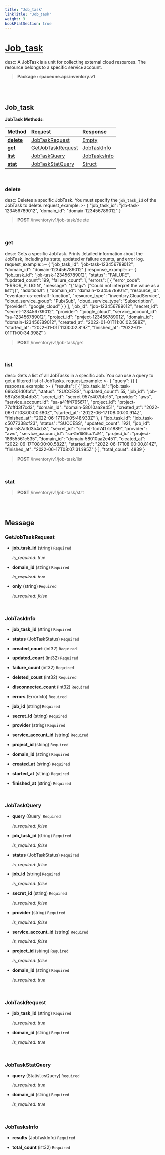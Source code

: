```yaml
---
title: "Job_task"
linkTitle: "Job_task"
weight: 3
bookFlatSection: true
---
```

# [Job_task](#Job_task)
desc: A JobTask is a unit for collecting external cloud resources. The resource belongs to a specific service account.


>  **Package : spaceone.api.inventory.v1**

<br>
<br>

## Job_task





**JobTask Methods:**


| Method | Request | Response |
| :----- | :-------- | :-------- |
| [**delete**](./JobTask#delete) | [JobTaskRequest](JobTask#jobtaskrequest) | [Empty](./JobTask#empty) |
| [**get**](./JobTask#get) | [GetJobTaskRequest](JobTask#getjobtaskrequest) | [JobTaskInfo](./JobTask#jobtaskinfo) |
| [**list**](./JobTask#list) | [JobTaskQuery](JobTask#jobtaskquery) | [JobTasksInfo](./JobTask#jobtasksinfo) |
| [**stat**](./JobTask#stat) | [JobTaskStatQuery](JobTask#jobtaskstatquery) | [Struct](./JobTask#struct) |



    
<br>

### delete

desc: Deletes a specific JobTask. You must specify the `job_task_id` of the JobTask to delete.
request_example: >-
{
"job_task_id": "job-task-123456789012",
"domain_id": "domain-123456789012"
}



> **POST** /inventory/v1/job-task/delete
>






    
<br>

### get

desc: Gets a specific JobTask. Prints detailed information about the JobTask, including its state, updated or failure counts, and error log.
request_example: >-
{
"job_task_id": "job-task-123456789012",
"domain_id": "domain-123456789012"
}
response_example: >-
{
"job_task_id": "job-task-123456789012",
"status": "FAILURE",
"updated_count": 199,
"failure_count": 1,
"errors": [
{
"error_code": "ERROR_PLUGIN",
"message": "{\"tags\": [\"Could not interpret the value as a list\"]}",
"additional": {
"domain_id": "domain-123456789012",
"resource_id": "eventarc-us-central1-function",
"resource_type": "inventory.CloudService",
"cloud_service_group": "Pub/Sub",
"cloud_service_type": "Subscription",
"provider": "google_cloud"
}
}
],
"job_id": "job-123456789012",
"secret_id": "secret-123456789012",
"provider": "google_cloud",
"service_account_id": "sa-123456789012",
"project_id": "project-123456789012",
"domain_id": "domain-123456789012",
"created_at": "2022-01-01T11:00:02.588Z",
"started_at": "2022-01-01T11:00:02.819Z",
"finished_at": "2022-01-01T11:00:34.398Z"
}



> **POST** /inventory/v1/job-task/get
>






    
<br>

### list

desc: Gets a list of all JobTasks in a specific Job. You can use a query to get a filtered list of JobTasks.
request_example: >-
{
"query": {}
}
response_example: >-
{
"results": [
{
"job_task_id": "job_task-69b301d0fbfc",
"status": "SUCCESS",
"updated_count": 55,
"job_id": "job-587a3d3b4db3",
"secret_id": "secret-957e407bfc15",
"provider": "aws",
"service_account_id": "sa-a41ff4765671",
"project_id": "project-77dffd3f7cd3",
"domain_id": "domain-58010aa2e451",
"created_at": "2022-06-17T08:00:00.680Z",
"started_at": "2022-06-17T08:00:00.914Z",
"finished_at": "2022-06-17T08:05:48.933Z"
},
{
"job_task_id": "job_task-c5077338cf23",
"status": "SUCCESS",
"updated_count": 1921,
"job_id": "job-587a3d3b4db3",
"secret_id": "secret-1cd7417c1889",
"provider": "aws",
"service_account_id": "sa-5e186fcc7c91",
"project_id": "project-18655561c535",
"domain_id": "domain-58010aa2e451",
"created_at": "2022-06-17T08:00:00.582Z",
"started_at": "2022-06-17T08:00:00.814Z",
"finished_at": "2022-06-17T08:07:31.995Z"
}
],
"total_count": 4839
}



> **POST** /inventory/v1/job-task/list
>






    
<br>

### stat





> **POST** /inventory/v1/job-task/stat
>






    


<br>
<br>

## Message



### GetJobTaskRequest
* **job_task_id** (string)  `Required` 

  *is_required: true*

    
* **domain_id** (string)  `Required` 

  *is_required: true*

    
* **only** (string)  `Required` 

  *is_required: false*

    <br>

### JobTaskInfo
* **job_task_id** (string)  `Required` 

    
* **status** (JobTaskStatus)  `Required` 

    
* **created_count** (int32)  `Required` 

    
* **updated_count** (int32)  `Required` 

    
* **failure_count** (int32)  `Required` 

    
* **deleted_count** (int32)  `Required` 

    
* **disconnected_count** (int32)  `Required` 

    
* **errors** (ErrorInfo)  `Required` 

    
* **job_id** (string)  `Required` 

    
* **secret_id** (string)  `Required` 

    
* **provider** (string)  `Required` 

    
* **service_account_id** (string)  `Required` 

    
* **project_id** (string)  `Required` 

    
* **domain_id** (string)  `Required` 

    
* **created_at** (string)  `Required` 

    
* **started_at** (string)  `Required` 

    
* **finished_at** (string)  `Required` 

    <br>

### JobTaskQuery
* **query** (Query)  `Required` 

  *is_required: false*

    
* **job_task_id** (string)  `Required` 

  *is_required: false*

    
* **status** (JobTaskStatus)  `Required` 

  *is_required: false*

    
* **job_id** (string)  `Required` 

  *is_required: false*

    
* **secret_id** (string)  `Required` 

  *is_required: false*

    
* **provider** (string)  `Required` 

  *is_required: false*

    
* **service_account_id** (string)  `Required` 

  *is_required: false*

    
* **project_id** (string)  `Required` 

  *is_required: false*

    
* **domain_id** (string)  `Required` 

  *is_required: true*

    <br>

### JobTaskRequest
* **job_task_id** (string)  `Required` 

  *is_required: true*

    
* **domain_id** (string)  `Required` 

  *is_required: true*

    <br>

### JobTaskStatQuery
* **query** (StatisticsQuery)  `Required` 

  *is_required: true*

    
* **domain_id** (string)  `Required` 

  *is_required: true*

    <br>

### JobTasksInfo
* **results** (JobTaskInfo)  `Required` 

    
* **total_count** (int32)  `Required` 

    <br>

